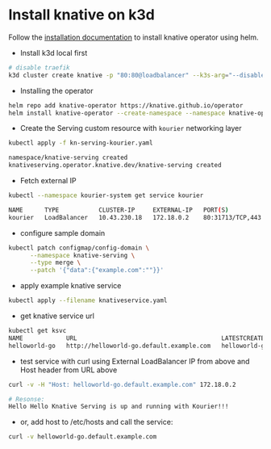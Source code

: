 # Install knative on k3d

Follow the [installation documentation](https://knative.dev/docs/install/operator/knative-with-operators/) to install knative  operator using helm.

* Install k3d local first

```bash
# disable traefik
k3d cluster create knative -p "80:80@loadbalancer" --k3s-arg="--disable=traefik@server:0" --kubeconfig-update-default
```


* Installing the operator
```bash
helm repo add knative-operator https://knative.github.io/operator
helm install knative-operator --create-namespace --namespace knative-operator knative-operator/knative-operator
```

* Create the Serving custom resource with `kourier` networking layer

```bash
kubectl apply -f kn-serving-kourier.yaml

namespace/knative-serving created
knativeserving.operator.knative.dev/knative-serving created
```

* Fetch external IP

```bash
kubectl --namespace kourier-system get service kourier

NAME      TYPE           CLUSTER-IP     EXTERNAL-IP   PORT(S)                      AGE
kourier   LoadBalancer   10.43.230.18   172.18.0.2    80:31713/TCP,443:32571/TCP   23m
```

* configure sample domain
```bash
kubectl patch configmap/config-domain \
      --namespace knative-serving \
      --type merge \
      --patch '{"data":{"example.com":""}}'
```

* apply example knative service
```bash
kubectl apply --filename knativeservice.yaml
```

* get knative service url
```bash
kubectl get ksvc                                                         
NAME            URL                                        LATESTCREATED         LATESTREADY           READY   REASON
helloworld-go   http://helloworld-go.default.example.com   helloworld-go-00001   helloworld-go-00001   True    
```

* test service with curl using External LoadBalancer IP from above and Host header from URL above
```bash
curl -v -H "Host: helloworld-go.default.example.com" 172.18.0.2

# Resonse:
Hello Hello Knative Serving is up and running with Kourier!!!
```

* or, add host to /etc/hosts and call the service:

```bash
curl -v helloworld-go.default.example.com
```


